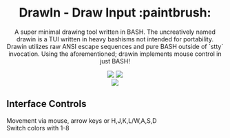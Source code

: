 <div align="center">
<h1>DrawIn - Draw Input :paintbrush:</h1>
<p>A super minimal drawing tool written in BASH. The uncreatively named drawin is a TUI written in heavy bashisms not intended for portability. Drawin utilizes raw ANSI escape sequences and pure BASH outside of `stty` invocation. Using the aforementioned; drawin implements mouse control in just BASH!</p>

<a href='#'><img src="https://img.shields.io/badge/Maintained%3F-Yes-green.svg?style=flat-square&labelColor=232329&color=5277C3"></img></a>
<a href='#'><img src="https://img.shields.io/github/size/wick3dr0se/drawin/drawin?branch=main&color=%231DBF73&label=Size&logo=files&logoColor=%231DBF73&style=flat-square&labelColor=232329"/></a>
<br/>
<a href="https://discord.gg/W4mQqNnfSq">
<img src="https://discordapp.com/api/guilds/913584348937207839/widget.png?style=shield"/></a>
</div>

## Interface Controls
Movement via mouse, arrow keys or H,J,K,L/W,A,S,D  
Switch colors with 1-8
